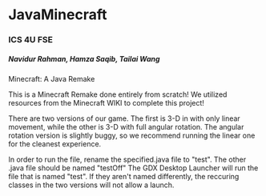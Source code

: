# JavaMinecraft
### ICS 4U FSE
##### Navidur Rahman, Hamza Saqib, Tailai Wang
Minecraft: A Java Remake

This is a Minecraft Remake done entirely from scratch! We utilized resources from the Minecraft WIKI to complete this project!

There are two versions of our game. The first is 3-D in with only linear movement, while the other is 3-D
with full angular rotation. The angular rotation version is slightly buggy, so we recommend running the linear
one for the cleanest experience.

In order to run the file, rename the specified.java file to "test". The other .java file should be named "testOff"
The GDX Desktop Launcher will run the file that is named "test". If they aren't named differently, the reccuring classes 
in the two versions will not allow a launch. 
